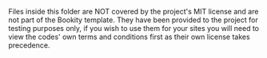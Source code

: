 Files inside this folder are NOT covered by the project's MIT license and are not part of the Bookity template.
They have been provided to the project for testing purposes only, if you wish to use them for your sites you will need to view the codes' own terms and conditions first as their own license takes precedence.
